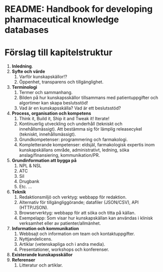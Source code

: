 # README: Handbook for developing pharmaceutical knowledge databases

# Förslag till kapitelstruktur

1. **Inledning**.
2. **Syfte och värde**
	1.  Varför kunskapskällor!?
	2.  Öppenhet, transparens och tillgänglighet.
3. **Terminologi**
	1. Termer och sammanhang.
	2. Bilden på hur kunskapsskällor tillsammans med patientuppgifter och algortimer kan skapa beslutsstöd!
	3. Vad är en kunskapsskälla? Vad är ett beslutsstöd?
4. **Process, organisation och kompetens**
	1. Think it, Build it, Ship it and Tweak it! Iterate!
	2. Kontinuerlig utveckling och underhåll (tekniskt och innehållsmässigt). Att bestämma sig för lämplig releasecykel (tekniskt, innehållsmässigt).
	3. Grundkompetenser: programmering och farmakologi.
	4. Kompletterande kompetenser: eldsjäl, farmakologisk expertis inom kunskapskällans område, administrativt, ledning, söka anslag/finansiering, kommunikation/PR.
5. **Grundinformation att bygga på**
	1. NPL & NSL
	2. ATC
	3. Sil
	4. Drugbank
	5. Etc. ...
6. **Teknik** 
	1. Redaktionsmiljö och verktyg: webbapp för redaktion.
	2. Alternativ för tillgängliggörande; datafiler (JSON/CSV), API (HTTP/JSON).
	3. Browserverktyg: webbapp för att söka och titta på källan.
	4. Exempelapp: Som visar hur kunskapskällan kan användas i klinisk verksamhet eller av patienter/allmänhet.
7. **Information och kommunikation**
	1. Webbsajt och information om team och kontaktuppgifter.
	2. Nyttjandelicens.
	3. Artiklar (vetenskapliga och i andra media).
	4. Presentationer, workshops och konferenser.
8. **Existerande kunskapsskällor**
9. **Referenser**
	1. Litteratur och artiklar.
